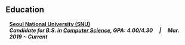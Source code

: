 ## Education

<h4 style="margin:0 10px 0;"><a href="https://en.snu.ac.kr/" target="_blank">Seoul National University (SNU)</a></h4>
<h5 style="margin:0 10px 0;">Candidate for B.S. in <a href="https://cse.snu.ac.kr/en" target="_blank">Computer Science</a>, GPA: 4.00/4.30 &emsp;|&emsp; Mar. 2019 ~ Current</h5>
